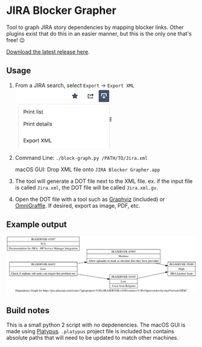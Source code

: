 # JIRA Blocker Grapher
Tool to graph JIRA story dependencies by mapping blocker links. Other plugins exist that do this in an easier manner, but this is the only one that's free! 😉

[Download the latest release here](https://github.com/fadookie/jira-grapher/releases/latest).

## Usage
1. From a JIRA search, select `Export` -> `Export XML`<br/>
![Export XML Menu](doc/xml-export.png)<br/>
1. Command Line: `./block-graph.py /PATH/TO/Jira.xml`

	macOS GUI: Drop XML file onto `JIRA Blocker Grapher.app`
1. The tool will generate a DOT file next to the XML file. ex. if the input file is called `Jira.xml`, the DOT file will be called `Jira.xml.gv`.
1. Open the DOT file with a tool such as [Graphviz](https://www.graphviz.org/) (included) or [OmniGraffle](https://www.omnigroup.com/omnigraffle/). If desired, export as image, PDF, etc.

## Example output
![Example dependency graph](doc/SearchRequest-mock.png)

## Build notes
This is a small python 2 script with no depdenencies. The macOS GUI is made using [Platypus](https://sveinbjorn.org/platypus). `.platypus` project file is included but contains absolute paths that will need to be updated to match other machines.